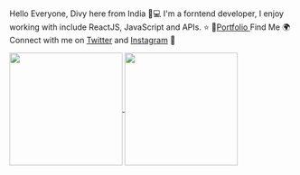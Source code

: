 Hello Everyone, Divy here from India 👋💻
I'm a forntend developer, I enjoy working with include ReactJS, JavaScript and APIs. ⭐
🙍[Portfolio ](https://effervescent-wisp-e2232d.netlify.app/)
Find Me 🌍
Connect with me on [Twitter](https://twitter.com/ParekhDivy) and [Instagram](https://www.instagram.com/divyparekh1/) 🤝 




<a href="https://github.com/Divy97/github-readme-stats">
  <img height=200 align="center" src="https://github-readme-stats.vercel.app/api?username=Divy97" />
</a>
<a href="https://github.com/Divy97/convoychat">
  <img height=200 align="center" src="https://github-readme-stats.vercel.app/api/top-langs?username=anuraghazra&layout=compact&langs_count=8&card_width=320" />
</a>

<!--
**Divy97/Divy97** is a ✨ _special_ ✨ repository because its `README.md` (this file) appears on your GitHub profile.

Here are some ideas to get you started:

- 🔭 I’m currently working on ...
- 🌱 I’m currently learning ...
- 👯 I’m looking to collaborate on ...
- 🤔 I’m looking for help with ...
- 💬 Ask me about ...
- 📫 How to reach me: ...
- 😄 Pronouns: ...
- ⚡ Fun fact: ...
-->
 
